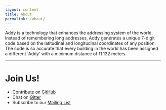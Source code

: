```yaml
---
layout: content
title: About
permalink: /about/
---
```

Addy is a technology that enhances the addressing system of the world. Instead of remembering long addresses, Addy generates a unique 7-digit code based on the latitudinal and longitudinal coordinates of any position. The code is so accurate that every building in the world has been assigned a different 'Addy' with a minimum distance of 11.132 meters.

----

# Join Us!

- Contribute on [GitHub](https://github.com/addy-org)
- Chat on [Gitter](https://gitter.im/addy-org/)
- Subscribe to our [Mailing List](https://groups.google.com/forum/#!forum/addy-org)
